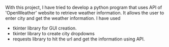 With this project, I have tried to develop a python program that uses API of 'OpenWeather' website to retrieve  weather information. 
It allows the user to enter city and get the weather information. 
I have used 
- tkinter library for GUI creation. 
- tkinter library to create city dropdowns
- requests library to hit the url and get the information using API.
